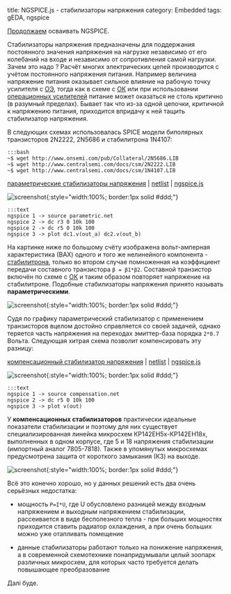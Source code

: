 title: NGSPICE.js - стабилизаторы напряжения
category: Embedded 
tags: gEDA, ngspice

[Продолжаем]({filename}../2016-10-28-ngspice-introduction/2016-10-28-ngspice-introduction.md) осваивать NGSPICE.

Стабилизаторы напряжения предназначены для поддержания постоянного значения напряжения на нагрузке независимо от его колебаний на входе и независимо от сопротивления самой нагрузки. Зачем это надо ? Расчёт многих электрических цепей производится с учётом постоянного напряжения питания. Например величина напряжение питания оказывает сильное влияние на рабочую точку усилителя с [ОЭ]({filename}../2016-11-07-bipolar-common-emitter/2016-11-07-bipolar-common-emitter.md), тогда как в схеме с [ОК]({filename}../2016-11-09-bipolar-common-collector/2016-11-09-bipolar-common-collector.md) или при использовании [операционных усилителей]({filename}../2016-11-18-op-amp-basics/2016-11-18-op-amp-basics.md) питание может оказаться не столь критично (в разумный пределах). Бывает так что из-за одной цепочки, критичной к напряжению питания, приходится впридачу к ней тащить стабилизатор напряжения.

<!-- 
<a href="{attach}2N5686.LIB"></a>
<a href="{attach}2N2222.LIB"></a>
<a href="{attach}1N4107.LIB"></a>
-->

В следующих схемах использовалась SPICE модели биполярных транзисторов 2N2222, 2N5686 и стабилитрона 1N4107:

    :::bash
    ~$ wget http://www.onsemi.com/pub/Collateral/2N5686.LIB
    ~$ wget http://www.centralsemi.com/docs/csm/2N2222.LIB
    ~$ wget http://www.centralsemi.com/docs/csm/1N4107.LIB

[параметрические стабилизаторы напряжения]({attach}parametric.sch) | [netlist]({attach}parametric.net) | [ngspice.js](https://ngspice.js.org/?gist=ec33abd90319afd299e4ace6588e4431)

![screenshot]({attach}show-img-parametric.png){:style="width:100%; border:1px solid #ddd;"}

    :::text
    ngspice 1 -> source parametric.net
    ngspice 2 -> dc r3 0 10k 100
    ngspice 2 -> dc r5 0 10k 100
    ngspice 3 -> plot dc1.v(out_a) dc2.v(out_b)

На картинке ниже по большому счёту изображена вольт-амперная характеристика (ВАХ) одного и того же нелинейного компонента - [стабилитрона]({filename}../2016-10-31-ngspice-diode/2016-10-31-ngspice-diode.md), только во втором случае помноженная на коэффициент передачи составного транзистора ```β = β1*β2```. Составной транзистор включён по схеме с [ОК]({filename}../2016-11-09-bipolar-common-collector/2016-11-09-bipolar-common-collector.md) и таким образом повторяет напряжение на стабилитроне. Подобные стабилизаторы напряжения принято называть **параметрическими**.

![screenshot]({attach}parametric-canvas.png){:style="width:100%; border:1px solid #ddd;"}

Судя по графику параметрический стабилизатор с применением транзисторов вцелом достойно справляется со своей задачей, однако теряется часть напряжения на переходах эмиттер-база порядка ```2*0.7``` Вольта. Следующая хитрая схема позволит компенсировать эту разницу: 

[компенсационный стабилизатор напряжения]({attach}compensation.sch) | [netlist]({attach}compensation.net) | [ngspice.js](https://ngspice.js.org/?gist=531926881037edfff328aa4fce22868a)

![screenshot]({attach}show-img-compensation.png){:style="width:100%; border:1px solid #ddd;"}

    :::text
    ngspice 1 -> source compensation.net
    ngspice 2 -> dc r5 0 10k 100
    ngspice 3 -> plot v(out)

У **компенсационных стабилизаторов** практически идеальные показатели стабилизации и поэтому для них  существует специализированная линейка микросхем КР142ЕН5x-КР142ЕН18x, выполненных в одном корпусе, где 5 и 18 напряжения стабилизации (импортный аналог 7805-7818). Также в упомянутых микросхемах предусмотрена защита от короткого замыкания (КЗ) на выходе.

![screenshot]({attach}compensation-canvas.png){:style="width:100%; border:1px solid #ddd;"}

Всё это конечно хорошо, но у данных решений есть два очень серьёзных недостатка:

 - мощность ```P=I*U```, где U обусловлено разницей между входным напряжением и выходным напряжением стабилизации, рассеивается в виде бесполезного тепла - при больших мощностях приходится ставить радиатор охлаждения, а при очень больших можно уже отапливать помещение

 - данные стабилизаторы работают только на понижение напряжения, а в современной схемотехнике понапридумывали целый зоопарк различных микросхем, для которых часто требуется делать повышающее преобразование

Далi буде.